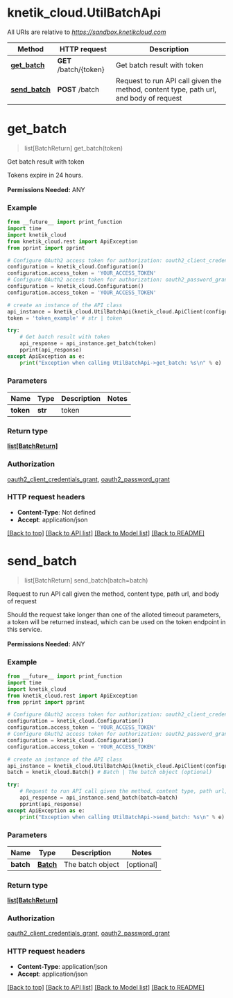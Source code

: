 # knetik_cloud.UtilBatchApi

All URIs are relative to *https://sandbox.knetikcloud.com*

Method | HTTP request | Description
------------- | ------------- | -------------
[**get_batch**](UtilBatchApi.md#get_batch) | **GET** /batch/{token} | Get batch result with token
[**send_batch**](UtilBatchApi.md#send_batch) | **POST** /batch | Request to run API call given the method, content type, path url, and body of request


# **get_batch**
> list[BatchReturn] get_batch(token)

Get batch result with token

Tokens expire in 24 hours. <br><br><b>Permissions Needed:</b> ANY

### Example 
```python
from __future__ import print_function
import time
import knetik_cloud
from knetik_cloud.rest import ApiException
from pprint import pprint

# Configure OAuth2 access token for authorization: oauth2_client_credentials_grant
configuration = knetik_cloud.Configuration()
configuration.access_token = 'YOUR_ACCESS_TOKEN'
# Configure OAuth2 access token for authorization: oauth2_password_grant
configuration = knetik_cloud.Configuration()
configuration.access_token = 'YOUR_ACCESS_TOKEN'

# create an instance of the API class
api_instance = knetik_cloud.UtilBatchApi(knetik_cloud.ApiClient(configuration))
token = 'token_example' # str | token

try: 
    # Get batch result with token
    api_response = api_instance.get_batch(token)
    pprint(api_response)
except ApiException as e:
    print("Exception when calling UtilBatchApi->get_batch: %s\n" % e)
```

### Parameters

Name | Type | Description  | Notes
------------- | ------------- | ------------- | -------------
 **token** | **str**| token | 

### Return type

[**list[BatchReturn]**](BatchReturn.md)

### Authorization

[oauth2_client_credentials_grant](../README.md#oauth2_client_credentials_grant), [oauth2_password_grant](../README.md#oauth2_password_grant)

### HTTP request headers

 - **Content-Type**: Not defined
 - **Accept**: application/json

[[Back to top]](#) [[Back to API list]](../README.md#documentation-for-api-endpoints) [[Back to Model list]](../README.md#documentation-for-models) [[Back to README]](../README.md)

# **send_batch**
> list[BatchReturn] send_batch(batch=batch)

Request to run API call given the method, content type, path url, and body of request

Should the request take longer than one of the alloted timeout parameters, a token will be returned instead, which can be used on the token endpoint in this service. <br><br><b>Permissions Needed:</b> ANY

### Example 
```python
from __future__ import print_function
import time
import knetik_cloud
from knetik_cloud.rest import ApiException
from pprint import pprint

# Configure OAuth2 access token for authorization: oauth2_client_credentials_grant
configuration = knetik_cloud.Configuration()
configuration.access_token = 'YOUR_ACCESS_TOKEN'
# Configure OAuth2 access token for authorization: oauth2_password_grant
configuration = knetik_cloud.Configuration()
configuration.access_token = 'YOUR_ACCESS_TOKEN'

# create an instance of the API class
api_instance = knetik_cloud.UtilBatchApi(knetik_cloud.ApiClient(configuration))
batch = knetik_cloud.Batch() # Batch | The batch object (optional)

try: 
    # Request to run API call given the method, content type, path url, and body of request
    api_response = api_instance.send_batch(batch=batch)
    pprint(api_response)
except ApiException as e:
    print("Exception when calling UtilBatchApi->send_batch: %s\n" % e)
```

### Parameters

Name | Type | Description  | Notes
------------- | ------------- | ------------- | -------------
 **batch** | [**Batch**](Batch.md)| The batch object | [optional] 

### Return type

[**list[BatchReturn]**](BatchReturn.md)

### Authorization

[oauth2_client_credentials_grant](../README.md#oauth2_client_credentials_grant), [oauth2_password_grant](../README.md#oauth2_password_grant)

### HTTP request headers

 - **Content-Type**: application/json
 - **Accept**: application/json

[[Back to top]](#) [[Back to API list]](../README.md#documentation-for-api-endpoints) [[Back to Model list]](../README.md#documentation-for-models) [[Back to README]](../README.md)

